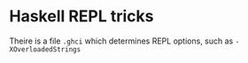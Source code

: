 Haskell REPL tricks
===================

Theire is a file `.ghci` which determines REPL options, such as `-XOverloadedStrings`
